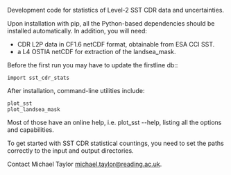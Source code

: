 Development code for statistics of Level-2 SST CDR data and uncertainties.

Upon installation with pip, all the Python-based dependencies should be
installed automatically.  In addition, you will need:

- CDR L2P data in CF1.6 netCDF format, obtainable from ESA CCI SST.
- a L4 OSTIA netCDF for extraction of the landsea_mask.

Before the first run you may have to update the firstline db::

    import sst_cdr_stats

After installation, command-line utilities include:

    plot_sst
    plot_landsea_mask

Most of those have an online help, i.e. plot_sst --help, listing all the options and capabilities.

To get started with SST CDR statistical countings, you need to set the paths correctly to the input and output directories. 

Contact Michael Taylor <michael.taylor@reading.ac.uk>.

